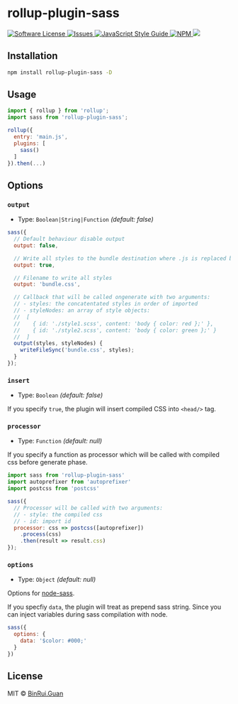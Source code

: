 rollup-plugin-sass
=====

<p>
    <a href="LICENSE">
        <img src="https://img.shields.io/badge/license-MIT-brightgreen.svg" alt="Software License" />
    </a>
    <a href="https://github.com/differui/rollup-plugin-sass/issues">
        <img src="https://img.shields.io/github/issues/differui/rollup-plugin-sass.svg" alt="Issues" />
    </a>
    <a href="http://standardjs.com/">
        <img src="https://img.shields.io/badge/code%20style-standard-brightgreen.svg" alt="JavaScript Style Guide" />
    </a>
    <a href="https://npmjs.org/package/rollup-plugin-sass">
        <img src="https://img.shields.io/npm/v/rollup-plugin-sass.svg?style=flat-squar" alt="NPM" />
    </a>
    <a href="https://travis-ci.org/differui/rollup-plugin-sass">
        <img src="https://travis-ci.org/differui/rollup-plugin-sass.svg?branch=master" />
    </a>
</p>

## Installation

```bash
npm install rollup-plugin-sass -D
```

## Usage

```js
import { rollup } from 'rollup';
import sass from 'rollup-plugin-sass';

rollup({
  entry: 'main.js',
  plugins: [
    sass()
  ]
}).then(...)
```

## Options

### `output`

+ Type: `Boolean|String|Function` _(default: false)_

```js
sass({
  // Default behaviour disable output
  output: false,

  // Write all styles to the bundle destination where .js is replaced by .css
  output: true,

  // Filename to write all styles
  output: 'bundle.css',

  // Callback that will be called ongenerate with two arguments:
  // - styles: the concatentated styles in order of imported
  // - styleNodes: an array of style objects:
  //  [
  //    { id: './style1.scss', content: 'body { color: red };' },
  //    { id: './style2.scss', content: 'body { color: green };' }
  //  ]
  output(styles, styleNodes) {
    writeFileSync('bundle.css', styles);
  }
});
```

### `insert`

+ Type: `Boolean` _(default: false)_

If you specify `true`, the plugin will insert compiled CSS into `<head/>` tag.

### `processor`

+ Type: `Function` _(default: null)_

If you specify a function as processor which will be called with compiled css before generate phase.

```js
import sass from 'rollup-plugin-sass'
import autoprefixer from 'autoprefixer'
import postcss from 'postcss'

sass({
  // Processor will be called with two arguments:
  // - style: the compiled css
  // - id: import id
  processor: css => postcss([autoprefixer])
    .process(css)
    .then(result => result.css)
});
```

### `options`

+ Type: `Object` _(default: null)_

Options for [node-sass](https://github.com/sass/node-sass#options).

If you specfiy `data`, the plugin will treat as prepend sass string.
Since you can inject variables during sass compilation with node.

```js
sass({
  options: {
    data: '$color: #000;'
  }
})
```

## License

MIT &copy; [BinRui.Guan](mailto:differui@gmail.com)
